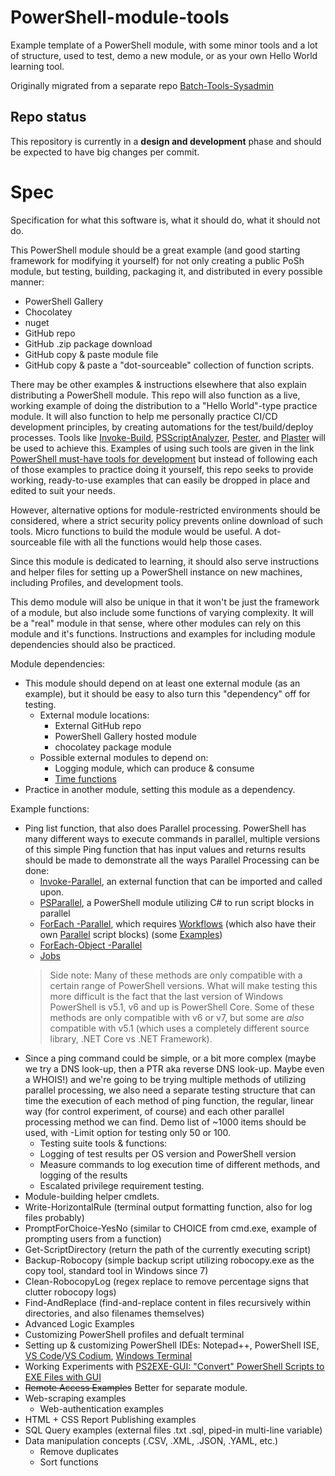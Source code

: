 # PowerShell-module-tools
Example template of a PowerShell module, with some minor tools and a lot of structure, used to test, demo a new module, or as your own Hello World learning tool.

Originally migrated from a separate repo [Batch-Tools-Sysadmin](https://github.com/Kerbalnut/Batch-Tools-SysAdmin/milestone/6?closed=1)

## Repo status

This repository is currently in a **design and development** phase and should be expected to have big changes per commit.

# Spec

Specification for what this software is, what it should do, what it should not do.

This PowerShell module should be a great example (and good starting framework for modifying it yourself) for not only creating a public PoSh module, but testing, building, packaging it, and distributed in every possible manner:

- PowerShell Gallery
- Chocolatey
- nuget
- GitHub repo
- GitHub .zip package download
- GitHub copy & paste module file
- GitHub copy & paste a "dot-sourceable" collection of function scripts.

There may be other examples & instructions elsewhere that also explain distributing a PowerShell module. This repo will also function as a live, working example of doing the distribution to a "Hello World"-type practice module. It will also function to help me personally practice CI/CD development principles, by creating automations for the test/build/deploy processes. Tools like [Invoke-Build](http://duffney.io/GettingStartedWithInvokeBuild), [PSScriptAnalyzer](https://mikefrobbins.com/2015/11/19/using-psscriptanalyzer-to-check-your-powershell-code-for-best-practices/), [Pester](https://devblogs.microsoft.com/scripting/what-is-pester-and-why-should-i-care/), and [Plaster](https://overpoweredshell.com/Working-with-Plaster/) will be used to achieve this. Examples of using such tools are given in the link [PowerShell must-have tools for development](https://bitsofknowledge.net/2018/03/24/powershell-must-have-tools-for-development/) but instead of following each of those examples to practice doing it yourself, this repo seeks to provide working, ready-to-use examples that can easily be dropped in place and edited to suit your needs.

However, alternative options for module-restricted environments should be considered, where a strict security policy prevents online download of such tools. Micro functions to build the module would be useful. A dot-sourceable file with all the functions would help those cases.

Since this module is dedicated to learning, it should also serve instructions and helper files for setting up a PowerShell instance on new machines, including Profiles, and development tools.

This demo module will also be unique in that it won't be just the framework of a module, but also include some functions of varying complexity. It will be a "real" module in that sense, where other modules can rely on this module and it's functions. Instructions and examples for including module dependencies should also be practiced.

Module dependencies:

- This module should depend on at least one external module (as an example), but it should be easy to also turn this "dependency" off for testing.
  - External module locations:
    - External GitHub repo
    - PowerShell Gallery hosted module
    - chocolatey package module
  - Possible external modules to depend on:
    - Logging module, which can produce & consume
    - [Time functions](https://github.com/Kerbalnut/TimeFunctions)
- Practice in another module, setting this module as a dependency.

Example functions:

- Ping list function, that also does Parallel processing. PowerShell has many different ways to execute commands in parallel, multiple versions of this simple Ping function that has input values and returns results should be made to demonstrate all the ways Parallel Processing can be done:
  - [Invoke-Parallel](https://github.com/RamblingCookieMonster/Invoke-Parallel), an external function that can be imported and called upon.
  - [PSParallel](https://github.com/powercode/PSParallel), a PowerShell module utilizing C# to run script blocks in parallel
  - [ForEach -Parallel](https://docs.microsoft.com/en-us/powershell/module/psworkflow/about/about_foreach-parallel?view=powershell-5.1), which requires [Workflows](https://docs.microsoft.com/en-us/powershell/module/psworkflow/about/about_workflows?view=powershell-5.1) (which also have their own [Parallel](https://docs.microsoft.com/en-us/powershell/module/psworkflow/about/about_parallel?view=powershell-5.1) script blocks) (some [Examples](https://www.petri.com/introduction-to-parallel-powershell-processing))
  - [ForEach-Object -Parallel](https://devblogs.microsoft.com/powershell/powershell-foreach-object-parallel-feature/)
  - [Jobs](https://devblogs.microsoft.com/scripting/parallel-processing-with-jobs-in-powershell/)
  > Side note: Many of these methods are only compatible with a certain range of PowerShell versions. What will make testing this more difficult is the fact that the last version of Windows PowerShell is v5.1, v6 and up is PowerShell Core. Some of these methods are only compatible with v6 or v7, but some are *also* compatible with v5.1 (which uses a completely different source library, .NET Core vs .NET Framework).
- Since a ping command could be simple, or a bit more complex (maybe we try a DNS look-up, then a PTR aka reverse DNS look-up. Maybe even a WHOIS!) and we're going to be trying multiple methods of utilizing parallel processing, we also need a separate testing structure that can time the execution of each method of ping function, the regular, linear way (for control experiment, of course) and each other parallel processing method we can find. Demo list of ~1000 items should be used, with -Limit option for testing only 50 or 100.
  - Testing suite tools & functions:
  - Logging of test results per OS version and PowerShell version
  - Measure commands to log execution time of different methods, and logging of the results
  - Escalated privilege requirement testing.
- Module-building helper cmdlets.
- Write-HorizontalRule (terminal output formatting function, also for log files probably)
- PromptForChoice-YesNo (similar to CHOICE from cmd.exe, example of prompting users from a function)
- Get-ScriptDirectory (return the path of the currently executing script)
- Backup-Robocopy (simple backup script utilizing robocopy.exe as the copy tool, standard tool in Windows since 7)
- Clean-RobocopyLog (regex replace to remove percentage signs that clutter robocopy logs)
- Find-AndReplace (find-and-replace content in files recursively within directories, and also filenames themselves)
- Advanced Logic Examples
- Customizing PowerShell profiles and defualt terminal
- Setting up & customizing PowerShell IDEs: Notepad++, PowerShell ISE, [VS Code](https://github.com/microsoft/vscode)/[VS Codium](https://github.com/VSCodium/vscodium), [Windows Terminal](https://github.com/microsoft/terminal)
- Working Experiments with [PS2EXE-GUI: "Convert" PowerShell Scripts to EXE Files with GUI](https://gallery.technet.microsoft.com/scriptcenter/PS2EXE-GUI-Convert-e7cb69d5)
- ~~Remote Access Examples~~ Better for separate module.
- Web-scraping examples
  - Web-authentication examples
- HTML + CSS Report Publishing examples
- SQL Query examples (external files .txt .sql, piped-in multi-line variable)
- Data manipulation concepts (.CSV, .XML, .JSON, .YAML, etc.)
  - Remove duplicates
  - Sort functions

